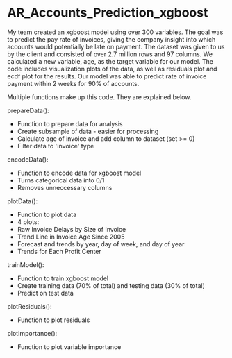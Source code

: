 # AR_Accounts_Prediction_xgboost

My team created an xgboost model using over 300 variables. The goal was to predict the pay rate of invoices, giving the company insight into which accounts would potentially be late on payment. The dataset was given to us by the client and consisted of over 2.7 million rows and 97 columns. We calculated a new variable, age, as the target variable for our model. The code includes visualization plots of the data, as well as residuals plot and ecdf plot for the results. Our model was able to predict rate of invoice payment within 2 weeks for 90% of accounts. 

Multiple functions make up this code. They are explained below.

prepareData():
- Function to prepare data for analysis
- Create subsample of data - easier for processing
- Calculate age of invoice and add column to dataset (set >= 0)
- Filter data to 'Invoice' type

encodeData():
- Function to encode data for xgboost model
- Turns categorical data into 0/1
- Removes unneccessary columns

plotData():
- Function to plot data
- 4 plots:
- Raw Invoice Delays by Size of Invoice
- Trend Line in Invoice Age Since 2005
- Forecast and trends by year, day of week, and day of year
- Trends for Each Profit Center

trainModel():
- Function to train xgboost model
-  Create training data (70% of total) and testing data (30% of total)
- Predict on test data

plotResiduals():
- Function to plot residuals

plotImportance():
- Function to plot variable importance
